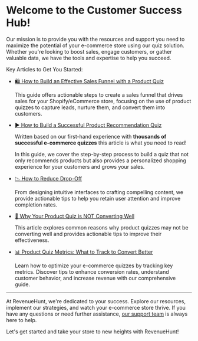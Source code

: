 # Welcome to the Customer Success Hub!

Our mission is to provide you with the resources and support you need to maximize the potential of your e-commerce store using our quiz solution. Whether you're looking to boost sales, engage customers, or gather valuable data, we have the tools and expertise to help you succeed.

Key Articles to Get You Started:

- [🛍️ How to Build an Effective Sales Funnel with a Product Quiz](https://revenuehunt.com/build-sales-funnel-shopify-store/)

    This guide offers actionable steps to create a sales funnel that drives sales for your Shopify/eCommerce store, focusing on the use of product quizzes to capture leads, nurture them, and convert them into customers.

- [▶️ How to Build a Successful Product Recommendation Quiz](/customer-success/how-to-build-succesful-quiz/)

    Written based on our first-hand experience with **thousands of successful e-commerce quizzes** this article is what you need to read!

    In this guide, we cover the step-by-step process to build a quiz that not only recommends products but also provides a personalized shopping experience for your customers and grows your sales.

- [📉 How to Reduce Drop-Off](/customer-success/reduce-dropoff/)

    From designing intuitive interfaces to crafting compelling content, we provide actionable tips to help you retain user attention and improve completion rates.

- [🤔 Why Your Product Quiz is NOT Converting Well](/customer-success/quiz-not-converting/)

    This article explores common reasons why product quizzes may not be converting well and provides actionable tips to improve their effectiveness.

- [📊 Product Quiz Metrics: What to Track to Convert Better](/customer-success/track-quiz-metrics-for-better-conversions/)

    Learn how to optimize your e-commerce quizzes by tracking key metrics. Discover tips to enhance conversion rates, understand customer behavior, and increase revenue with our comprehensive guide.


---

At RevenueHunt, we're dedicated to your success. Explore our resources, implement our strategies, and watch your e-commerce store thrive. If you have any questions or need further assistance, [our support team](/how-to-guides/contact-customer-support/) is always here to help.

Let's get started and take your store to new heights with RevenueHunt!